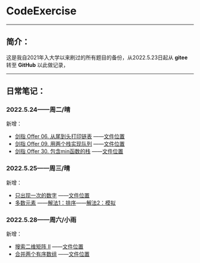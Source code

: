 # CodeExercise

---

## 简介：
这是我自2021年入大学以来刷过的所有题目的备份，从2022.5.23日起从 **gitee** 转至 **GitHub** 以此做记录，

---
## 日常笔记：

### 2022.5.24——周二/晴
新增：
* [剑指 Offer 06. 从尾到头打印链表](https://leetcode.cn/problems/cong-wei-dao-tou-da-yin-lian-biao-lcof/)
——[文件位置](LeetCode/Offer/06/c++/solution.cpp)
* [剑指 Offer 09. 用两个栈实现队列](https://leetcode.cn/problems/yong-liang-ge-zhan-shi-xian-dui-lie-lcof/)
——[文件位置](LeetCode/Offer/09/c++/solution.cpp)
* [剑指 Offer 30. 包含min函数的栈](https://leetcode.cn/problems/bao-han-minhan-shu-de-zhan-lcof/)
——[文件位置](LeetCode/Offer/30/c++/solution.cpp)

### 2022.5.25——周三/晴
新增：
* [只出现一次的数字](https://leetcode.cn/problems/single-number/)
——[文件位置](LeetCode/算法面试汇总/start/01只出现一次的数字/solution.java)
* [多数元素](https://leetcode.cn/problems/majority-element/)
——[解法1：排序](LeetCode/算法面试汇总/start/02多数元素/solution.java)——[解法2：模拟](LeetCode/算法面试汇总/start/02多数元素/solution2.java)

### 2022.5.28——周六/小雨
新增：
* [搜索二维矩阵 II](https://leetcode.cn/problems/search-a-2d-matrix-ii/)
——[文件位置](LeetCode/算法面试汇总/start/03搜索二维矩阵II/solution.cpp)
* [合并两个有序数组](https://leetcode.cn/problems/merge-sorted-array/)
——[文件位置](LeetCode/算法面试汇总/start/04合并两个有序数组/solution.cpp)